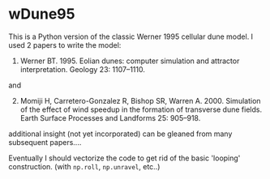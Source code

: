 # wDune95
This is a Python version of the classic Werner 1995 cellular dune model. I used 2 papers to write the model:

1) Werner BT. 1995. Eolian dunes: computer simulation and attractor interpretation. Geology 23: 1107–1110.

and

2) Momiji H, Carretero-Gonzalez R, Bishop SR, Warren A. 2000. Simulation of the effect of wind speedup in the formation of transverse dune
fields. Earth Surface Processes and Landforms 25: 905–918.

additional insight (not yet incorporated) can be gleaned from many subsequent papers....

Eventually I should vectorize the code to get rid of the basic 'looping' construction.
(with `np.roll`, `np.unravel`, etc..)

